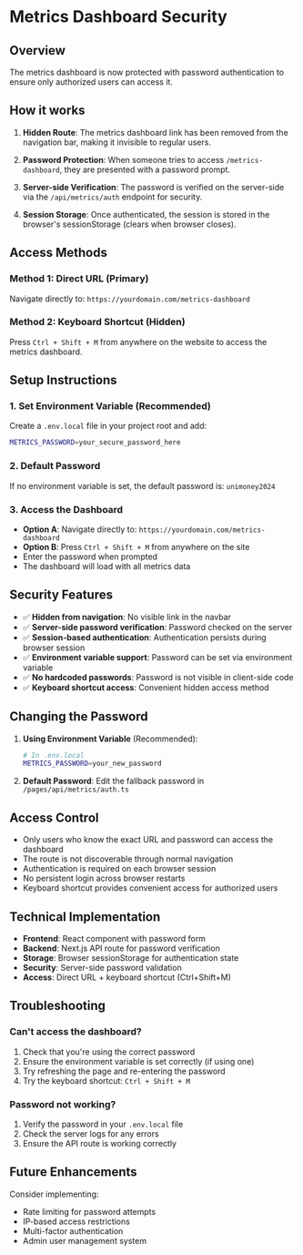 # Metrics Dashboard Security

## Overview
The metrics dashboard is now protected with password authentication to ensure only authorized users can access it.

## How it works

1. **Hidden Route**: The metrics dashboard link has been removed from the navigation bar, making it invisible to regular users.

2. **Password Protection**: When someone tries to access `/metrics-dashboard`, they are presented with a password prompt.

3. **Server-side Verification**: The password is verified on the server-side via the `/api/metrics/auth` endpoint for security.

4. **Session Storage**: Once authenticated, the session is stored in the browser's sessionStorage (clears when browser closes).

## Access Methods

### Method 1: Direct URL (Primary)
Navigate directly to: `https://yourdomain.com/metrics-dashboard`

### Method 2: Keyboard Shortcut (Hidden)
Press `Ctrl + Shift + M` from anywhere on the website to access the metrics dashboard.

## Setup Instructions

### 1. Set Environment Variable (Recommended)
Create a `.env.local` file in your project root and add:

```bash
METRICS_PASSWORD=your_secure_password_here
```

### 2. Default Password
If no environment variable is set, the default password is: `unimoney2024`

### 3. Access the Dashboard
- **Option A**: Navigate directly to: `https://yourdomain.com/metrics-dashboard`
- **Option B**: Press `Ctrl + Shift + M` from anywhere on the site
- Enter the password when prompted
- The dashboard will load with all metrics data

## Security Features

- ✅ **Hidden from navigation**: No visible link in the navbar
- ✅ **Server-side password verification**: Password checked on the server
- ✅ **Session-based authentication**: Authentication persists during browser session
- ✅ **Environment variable support**: Password can be set via environment variable
- ✅ **No hardcoded passwords**: Password is not visible in client-side code
- ✅ **Keyboard shortcut access**: Convenient hidden access method

## Changing the Password

1. **Using Environment Variable** (Recommended):
   ```bash
   # In .env.local
   METRICS_PASSWORD=your_new_password
   ```

2. **Default Password**: Edit the fallback password in `/pages/api/metrics/auth.ts`

## Access Control

- Only users who know the exact URL and password can access the dashboard
- The route is not discoverable through normal navigation
- Authentication is required on each browser session
- No persistent login across browser restarts
- Keyboard shortcut provides convenient access for authorized users

## Technical Implementation

- **Frontend**: React component with password form
- **Backend**: Next.js API route for password verification
- **Storage**: Browser sessionStorage for authentication state
- **Security**: Server-side password validation
- **Access**: Direct URL + keyboard shortcut (Ctrl+Shift+M)

## Troubleshooting

### Can't access the dashboard?
1. Check that you're using the correct password
2. Ensure the environment variable is set correctly (if using one)
3. Try refreshing the page and re-entering the password
4. Try the keyboard shortcut: `Ctrl + Shift + M`

### Password not working?
1. Verify the password in your `.env.local` file
2. Check the server logs for any errors
3. Ensure the API route is working correctly

## Future Enhancements

Consider implementing:
- Rate limiting for password attempts
- IP-based access restrictions
- Multi-factor authentication
- Admin user management system 